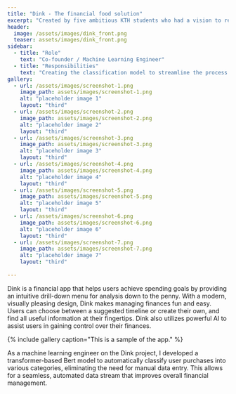 ```yaml
---
title: "Dink - The financial food solution"
excerpt: "Created by five ambitious KTH students who had a vision to revolutionize finance, Dink takes the power and control of your finances away from the banks, and puts it – literally – in your hands! 👐"
header:
  image: /assets/images/dink_front.png
  teaser: assets/images/dink_front.png
sidebar:
  - title: "Role"
    text: "Co-founder / Machine Learning Engineer"
  - title: "Responsibilities"
    text: "Creating the classification model to streamline the process from reciept to insights."
gallery:
  - url: /assets/images/screenshot-1.png
    image_path: assets/images/screenshot-1.png
    alt: "placeholder image 1"
    layout: "third"
  - url: /assets/images/screenshot-2.png
    image_path: assets/images/screenshot-2.png
    alt: "placeholder image 2"
    layout: "third"
  - url: /assets/images/screenshot-3.png
    image_path: assets/images/screenshot-3.png
    alt: "placeholder image 3"
    layout: "third"
  - url: /assets/images/screenshot-4.png
    image_path: assets/images/screenshot-4.png
    alt: "placeholder image 4"
    layout: "third"
  - url: /assets/images/screenshot-5.png
    image_path: assets/images/screenshot-5.png
    alt: "placeholder image 5"
    layout: "third"
  - url: /assets/images/screenshot-6.png
    image_path: assets/images/screenshot-6.png
    alt: "placeholder image 6"
    layout: "third"
  - url: /assets/images/screenshot-7.png
    image_path: assets/images/screenshot-7.png
    alt: "placeholder image 7"
    layout: "third"
    
---
```


Dink is a financial app that helps users achieve spending goals by providing an intuitive drill-down menu for analysis down to the penny. With a modern, visually pleasing design, Dink makes managing finances fun and easy. Users can choose between a suggested timeline or create their own, and find all useful information at their fingertips. Dink also utilizes powerful AI to assist users in gaining control over their finances.

{% include gallery caption="This is a sample of the app." %}

As a machine learning engineer on the Dink project, I developed a transformer-based Bert model to automatically classify user purchases into various categories, eliminating the need for manual data entry. This allows for a seamless, automated data stream that improves overall financial management.

